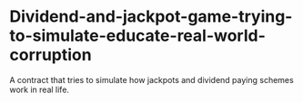 # Dividend-and-jackpot-game-trying-to-simulate-educate-real-world-corruption
A contract that tries to simulate how jackpots and dividend paying schemes work in real life.
